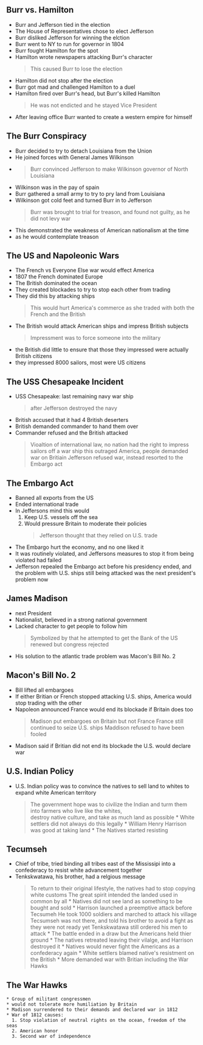 
## Burr vs. Hamilton
   * Burr and Jefferson tied in the election
   * The House of Representatives chose to elect Jefferson
   * Burr disliked Jefferson for winning the elction
   * Burr went to NY to run for governor in 1804
   * Burr fought Hamilton for the spot
   * Hamilton wrote newspapers attacking Burr's character
      > This caused Burr to lose the election
   *  Hamilton did not stop after the election
   *  Burr got mad and challenged Hamilton to a duel
   * Hamilton fired over Burr's head, but Burr's killed Hamilton
      > He was not endicted and he stayed Vice President
   * After leaving office Burr wanted to create a western empire for himself
## The Burr Conspiracy
   * Burr decided to try to detach Louisiana from the Union
   * He joined forces with General James Wilkinson
   * > Burr convinced Jefferson to make Wilkinson governor of North Louisiana
   *  Wilkinson was in the pay of spain
   * Burr gathered a small army to try to pry land from Louisiana
   * Wilkinson got cold feet and turned Burr in to Jefferson
      > Burr was brought to trial for treason, and found not guilty, as he did not levy war
   *  This demonstrated the weakness of American nationalism at the time 
   *  as he would contemplate treason 
## The US and Napoleonic Wars
   * The French vs Everyone Else war would effect America
   * 1807 the French dominated Europe
   * The British dominated the ocean
   * They created blockades to try to stop each other from trading
   * They did this by attacking ships
      > This would hurt America's commerce as she traded with both the French and the British 
   * The British would attack American ships and impress British subjects
      > Impressment was to force someone into the military
   *  the British did little to ensure that those they impressed were actually British citizens
   *  they impressed 8000 sailors, most were US citizens
## The USS Chesapeake Incident   
   * USS Chesapeake: last remaining navy war ship
       > after Jefferson destroyed the navy
   * British accused that it had 4 British deserters
   * British demanded commander to hand them over
   * Commander refused and the British attacked
      > Vioaltion of international law,
      no nation had the right to impress sailors off a war ship
      this outraged America, people demanded war on Britiain
      Jefferson refused war, instead resorted to the Embargo act
## The Embargo Act
   * Banned all exports from the US
   * Ended international trade 
   * In Jeffersons mind this would
      1. Keep U.S. vessels off the sea
      2. Would pressure Britain to moderate their policies
         > Jefferson thought that they relied on U.S. trade
   * The Embargo hurt the economy, and no one liked it  
   * It was routinely violated, and Jeffersons measures to stop it from being violated had failed 
   * Jefferson repealed the Embargo act before his presidency ended, and the problem with U.S. ships still being attacked was the next president's problem now
## James Madison
   * next President
   * Nationalist, believed in a strong national government
   * Lacked character to get people to follow him
      > Symbolized by that he attempted to get the Bank of the US renewed but congress rejected
   * His solution to the atlantic trade problem was Macon's Bill No. 2
## Macon's Bill No. 2
   * Bill lifted all embargoes
   * If either Britian or French stopped attacking U.S. ships, America would stop trading with the other
   * Napoleon announced France would end its blockade if Britain does too
      > Madison put embargoes on Britain but not France 
         France still continued to seize U.S. ships
         Maddison refused to have been fooled
   * Madison said if Britian did not end its blockade the U.S. would declare war
## U.S. Indian Policy
   * U.S. Indian policy was to convince the natives to sell land to whites to expand white American territory 
      > The government hope was to civilize the Indian and turm them into farmers who live like the whites,   
         destroy native culture, and take as much land as possible
    * White settlers did not always do this legally
    * William Henry Harrison was good at taking land
    * The Natives started resisting
## Tecumseh
   * Chief of tribe, tried binding all tribes east of the Mississipi into a confederacy to resist white advancement together
   * Tenkskwatawa, his brother, had a relgious message
      > To return to their original lifestyle, the natives had to stop copying white customs
         The great spirit intended the landed used in common by all
    * Natives did not see land as something to be bought and sold
    * Harrison launched a preemptive attack before Tecsumeh
      > He took 1000 soldiers and marched to attack his village
         Tecsumseh was not there, and told his brother to avoid a fight as they were not ready yet
         Tenkskwatawa still ordered his men to attack
    * The battle ended in a draw but the Americans held thier ground
    * The natives retreated leaving their vilalge, and Harrison destroyed it
    * Natives would never fight the Americans as a confederacy again
    * White settlers blamed native's resistment on the British
    * More demanded war with Britian including the War Hawks
## The War Hawks
    * Group of militant congressmen
    * would not tolerate more humiliation by Britain
    * Madison surrendered to their demands and declared war in 1812
    * War of 1812 causes:
      1. Stop violation of neutral rights on the ocean, freedom of the seas
      2. American honor
      3. Second war of independence 
